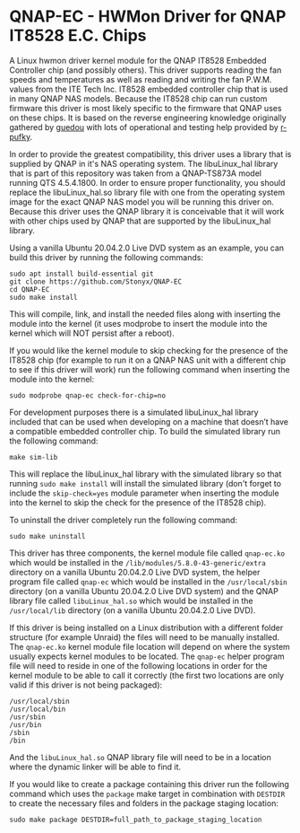 # QNAP-EC - HWMon Driver for QNAP IT8528 E.C. Chips

A Linux hwmon driver kernel module for the QNAP IT8528 Embedded Controller chip (and possibly others).  This driver supports reading the fan speeds and temperatures as well as reading and writing the fan P.W.M. values from the ITE Tech Inc. IT8528 embedded controller chip that is used in many QNAP NAS models.  Because the IT8528 chip can run custom firmware this driver is most likely specific to the firmware that QNAP uses on these chips.  It is based on the reverse engineering knowledge originally gathered by [guedou](https://github.com/guedou) with lots of operational and testing help provided by [r-pufky](https://github.com/r-pufky).

In order to provide the greatest compatibility, this driver uses a library that is supplied by QNAP in it's NAS operating system.  The libuLinux_hal library that is part of this repository was taken from a QNAP-TS873A model running QTS 4.5.4.1800.  In order to ensure proper functionality, you should replace the libuLinux_hal.so library file with one from the operating system image for the exact QNAP NAS model you will be running this driver on.  Because this driver uses the QNAP library it is conceivable that it will work with other chips used by QNAP that are supported by the libuLinux_hal library.

Using a vanilla Ubuntu 20.04.2.0 Live DVD system as an example, you can build this driver by running the following commands:
```
sudo apt install build-essential git
git clone https://github.com/Stonyx/QNAP-EC
cd QNAP-EC
sudo make install
```
This will compile, link, and install the needed files along with inserting the module into the kernel (it uses modprobe to insert the module into the kernel which will NOT persist after a reboot).

If you would like the kernel module to skip checking for the presence of the IT8528 chip (for example to run it on a QNAP NAS unit with a different chip to see if this driver will work) run the following command when inserting the module into the kernel:
```
sudo modprobe qnap-ec check-for-chip=no
```

For development purposes there is a simulated libuLinux_hal library included that can be used when developing on a machine that doesn’t have a compatible embedded controller chip.  To build the simulated library run the following command:
```
make sim-lib
```
This will replace the libuLinux_hal library with the simulated library so that running `sudo make install` will install the simulated library (don't forget to include the `skip-check=yes` module parameter when inserting the module into the kernel to skip the check for the presence of the IT8528 chip).

To uninstall the driver completely run the following command:
```
sudo make uninstall
```

This driver has three components, the kernel module file called `qnap-ec.ko` which would be installed in the `/lib/modules/5.8.0-43-generic/extra` directory on a vanilla Ubuntu 20.04.2.0 Live DVD system, the helper program file called `qnap-ec` which would be installed in the `/usr/local/sbin` directory (on a vanilla Ubuntu 20.04.2.0 Live DVD system) and the QNAP library file called `libuLinux_hal.so` which would be installed in the `/usr/local/lib` directory (on a vanilla Ubuntu 20.04.2.0 Live DVD).

If this driver is being installed on a Linux distribution with a different folder structure (for example Unraid) the files will need to be manually installed.  The `qnap-ec.ko` kernel module file location will depend on where the system usually expects kernel modules to be located.  The `qnap-ec` helper program file will need to reside in one of the following locations in order for the kernel module to be able to call it correctly (the first two locations are only valid if this driver is not being packaged):
```
/usr/local/sbin
/usr/local/bin
/usr/sbin
/usr/bin
/sbin
/bin
```
And the `libuLinux_hal.so` QNAP library file will need to be in a location where the dynamic linker will be able to find it.

If you would like to create a package containing this driver run the following command which uses the `package` make target in combination with `DESTDIR` to create the necessary files and folders in the package staging location:
```
sudo make package DESTDIR=full_path_to_package_staging_location
```
